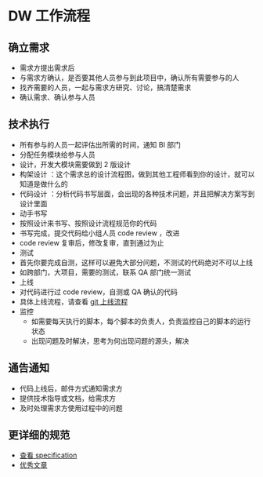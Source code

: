 # DW 工作流程

## 确立需求

- 需求方提出需求后
- 与需求方确认，是否要其他人员参与到此项目中，确认所有需要参与的人
- 找齐需要的人员，一起与需求方研究、讨论，搞清楚需求
- 确认需求、确认参与人员

## 技术执行

- 所有参与的人员一起评估出所需的时间，通知 BI 部门
- 分配任务模块给参与人员
- 设计，开发大模块需要做到 2 版设计
 - 构架设计 ：这个需求总的设计流程图，做到其他工程师看到你的设计，就可以知道是做什么的
 - 代码设计 ：分析代码书写层面，会出现的各种技术问题，并且把解决方案写到设计里面
- 动手书写
 - 按照设计来书写、按照设计流程规范你的代码
 - 书写完成，提交代码给小组人员 code review ，改进
 - code review 复审后，修改复审，直到通过为止
- 测试
 - 首先你要完成自测，这样可以避免大部分问题，不测试的代码绝对不可以上线
 - 如跨部门，大项目，需要的测试，联系 QA 部门统一测试
- 上线
 - 对代码进行过 code review，自测或 QA 确认的代码
 - 具体上线流程，请查看 [git 上线流程](technology/git-docs/git-doc.md)
- 监控
  - 如需要每天执行的脚本，每个脚本的负责人，负责监控自己的脚本的运行状态
  - 出现问题及时解决，思考为何出现问题的源头，解决

## 通告通知

- 代码上线后，邮件方式通知需求方
- 提供技术指导或文档，给需求方
- 及时处理需求方使用过程中的问题


## 更详细的规范
- [查看 specification](specification.md)
- [优秀文章](http://mp.weixin.qq.com/s?__biz=MjM5MDI1ODUyMA==&mid=209388935&idx=1&sn=ddd722155fb55fef3fcc5e13992343ef&scene=1&key=af154fdc40fed0032a7d8f5b730d1fdb0de8acc8ba3cd085572f39789ba501ed78b5b12aca7df63cb1a806410ec08f2f&ascene=0&uin=MTQyOTE3MDk4MA%3D%3D&devicetype=iMac+MacBookPro11%2C1+OSX+OSX+10.10.3+build(14D136)&version=11020012&pass_ticket=YTgmKfS3CuxkX6oswMvi5Wo1lVrAW45Whx0FHHHdDup4W1xJ8qmlIb0k8gsFh06S)
